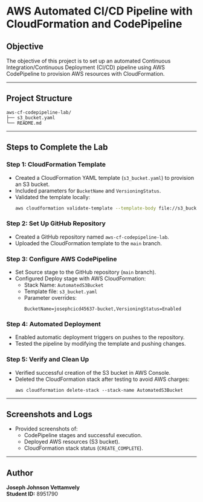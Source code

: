 # AWS Automated CI/CD Pipeline with CloudFormation and CodePipeline

## Objective

The objective of this project is to set up an automated Continuous Integration/Continuous Deployment (CI/CD) pipeline using AWS CodePipeline to provision AWS resources with CloudFormation.

---

## Project Structure

```
aws-cf-codepipeline-lab/
├── s3_bucket.yaml
└── README.md
```

---

## Steps to Complete the Lab

### Step 1: CloudFormation Template
- Created a CloudFormation YAML template (`s3_bucket.yaml`) to provision an S3 bucket.
- Included parameters for `BucketName` and `VersioningStatus`.
- Validated the template locally:
  ```bash
  aws cloudformation validate-template --template-body file://s3_bucket.yaml
  ```

### Step 2: Set Up GitHub Repository
- Created a GitHub repository named `aws-cf-codepipeline-lab`.
- Uploaded the CloudFormation template to the `main` branch.

### Step 3: Configure AWS CodePipeline
- Set Source stage to the GitHub repository (`main` branch).
- Configured Deploy stage with AWS CloudFormation:
  - Stack Name: `AutomatedS3Bucket`
  - Template file: `s3_bucket.yaml`
  - Parameter overrides:
    ```
    BucketName=josephcicd45637-bucket,VersioningStatus=Enabled
    ```

### Step 4: Automated Deployment
- Enabled automatic deployment triggers on pushes to the repository.
- Tested the pipeline by modifying the template and pushing changes.

### Step 5: Verify and Clean Up
- Verified successful creation of the S3 bucket in AWS Console.
- Deleted the CloudFormation stack after testing to avoid AWS charges:
  ```
  aws cloudformation delete-stack --stack-name AutomatedS3Bucket
  ```

---

## Screenshots and Logs

- Provided screenshots of:
  - CodePipeline stages and successful execution.
  - Deployed AWS resources (S3 bucket).
  - CloudFormation stack status (`CREATE_COMPLETE`).

---

## Author

**Joseph Johnson Vettamvely**  
**Student ID:** 8951790


